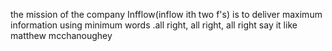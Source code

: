 the mission of the company Infflow(inflow ith two f's) is to deliver maximum information using minimum words .all right, all right, all right  say it like matthew mcchanoughey 